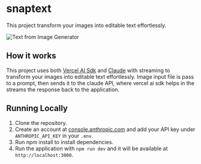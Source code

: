 # snaptext

This project transform your images into editable text effortlessly.

![Text from Image Generator](https://files.edgestore.dev/j26azsoyqh7n72m2/myPublicImages/_public/b4a5b7c5-45d2-469f-b97f-5616f57ef8cc.png)

## How it works

This project uses both [Vercel AI Sdk](https://sdk.vercel.ai) and [Claude](https://claude.ai) with streaming to transform your images into editable text effortlessly. Image input file is pass to a prompt, then sends it to the claude API, where vercel ai sdk helps in the streams the response back to the application.

## Running Locally

1. Clone the repository.
2. Create an account at [console.anthropic.com](https://console.anthropic.com/settings/keys) and add your API key under `ANTHROPIC_API_KEY` in your `.env`.
3. Run npm install to install dependencies.
4. Run the application with `npm run dev` and it will be available at `http://localhost:3000`.
